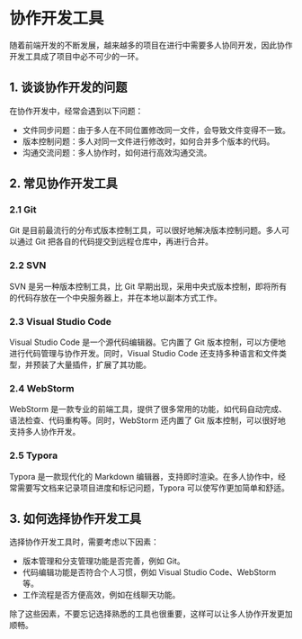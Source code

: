 # 协作开发工具
随着前端开发的不断发展，越来越多的项目在进行中需要多人协同开发，因此协作开发工具成了项目中必不可少的一环。

## 1. 谈谈协作开发的问题
在协作开发中，经常会遇到以下问题：

+ 文件同步问题：由于多人在不同位置修改同一文件，会导致文件变得不一致。
+ 版本控制问题：多人对同一文件进行修改时，如何合并多个版本的代码。
+ 沟通交流问题：多人协作时，如何进行高效沟通交流。

## 2. 常见协作开发工具
### 2.1 Git
Git 是目前最流行的分布式版本控制工具，可以很好地解决版本控制问题。多人可以通过 Git 把各自的代码提交到远程仓库中，再进行合并。

### 2.2 SVN
SVN 是另一种版本控制工具，比 Git 早期出现，采用中央式版本控制，即将所有的代码存放在一个中央服务器上，并在本地以副本方式工作。

### 2.3 Visual Studio Code
Visual Studio Code 是一个源代码编辑器。它内置了 Git 版本控制，可以方便地进行代码管理与协作开发。同时，Visual Studio Code 还支持多种语言和文件类型，并预装了大量插件，扩展了其功能。

### 2.4 WebStorm
WebStorm 是一款专业的前端工具，提供了很多常用的功能，如代码自动完成、语法检查、代码重构等。同时，WebStorm 还内置了 Git 版本控制，可以很好地支持多人协作开发。

### 2.5 Typora
Typora 是一款现代化的 Markdown 编辑器，支持即时渲染。在多人协作中，经常需要写文档来记录项目进度和标记问题，Typora 可以使写作更加简单和舒适。

## 3. 如何选择协作开发工具
选择协作开发工具时，需要考虑以下因素：

+ 版本管理和分支管理功能是否完善，例如 Git。
+ 代码编辑功能是否符合个人习惯，例如 Visual Studio Code、WebStorm 等。
+ 工作流程是否方便高效，例如在线聊天功能。

除了这些因素，不要忘记选择熟悉的工具也很重要，这样可以让多人协作开发更加顺畅。